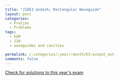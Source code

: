 ```yaml
---
title: "J10E3 &ndash; Rectangular Waveguide"
layout: post
categories:
  - Prelims
  - Problems
tags:
  - E&M
  - J10
  - waveguides and cavities

permalink: /:categories/:year/:month/E3:output_ext
comments: false
---
```

<object data="2010J3E.pdf" type="application/pdf" width="100%" height="500"></object>
<div class="message"><a href='https://princetonprelim.com/prelim/24/'>Check for solutions to this year's exam</a></div>
